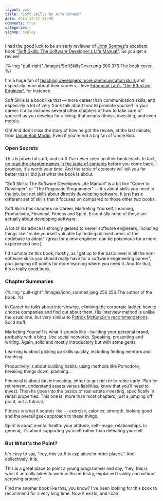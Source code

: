 ```yaml
---
layout: post
title: "Soft Skills by John Sonmez"
date: 2014-12-27 22:09
comments: true
categories: 
signup: deploy
---
```

I had the good luck to be an early reviewer of <a href="https://twitter.com/jsonmez">John Sonmez</a>'s excellent book <a href="http://www.amazon.com/Soft-Skills-software-developers-manual/dp/1617292397">"Soft Skills: The Software Developer's Life Manual"</a>. So you get a review!

{% img "pull-right" /images/SoftSkillsCover.png 300 376 The book cover. %}

I'm a huge fan of <a href="http://codefol.io/posts/how-to-produce-and-learn-at-the-same-time">teaching developers more communication skills</a> and especially more about their careers. I love <a href="http://theeffectiveengineer.com">Edomond Lau's 'The Effective Engineer'</a>, for instance.

Soft Skills is a book like that &mdash; more career than communication skills, and especially a lot of very frank talk about how to promote yourself in your career. It also includes several other chapters of how to take care of yourself as you develop for a living; that means fitness, investing, and even morale.

Oh! And don't miss the story of how he got the review, at the last minute, from <a href="https://twitter.com/unclebobmartin">Uncle Bob Martin</a>. Even if you're not a big fan of Uncle Bob.

<h3>Open Secrets</h3>

This is powerful stuff, and stuff I've never seen another book teach. In fact, <a href="http://www.manning.com/sonmez/excerpt_contents.html">go read the chapter names in the table of contents</a> before you come back. I promise, it's worth your time. And the table of contents will tell you far better than I did just what the book is about.

<!--more-->

"Soft Skills: The Software Developers Life Manual" is a bit like "Coder to
Developer" or "The Pragmatic Programmer" -- it's about skills you need in the
job, but not skills about directly developing software. It just has a
different set of skills that it focuses on compared to those other two books.

Soft Skills has chapters on Career, Marketing Yourself, Learning, Productivity, Financial, Fitness and Spirit. Essentially none of these are actually about developing software.

A lot of his advice is strongly geared to newer software engineers, including things like "make yourself valuable by finding unloved areas of the codebase to adopt" (great for a new engineer, can be poisonous for a more experienced one.)

I'd summarize this book, mostly, as "get up to the basic level in all the non-software skills you should really have for a software engineering career", plus jumping off points for more learning where you need it. And for that, it's a really good book.

<h3>Chapter Summaries</h3>

{% img "pull-right" /images/john_sonmez.jpeg 256 256 The author of the book. %}

In Career he talks about interviewing, climbing the corporate ladder, how to choose companies and find out about them. His interview method is unlike the usual one, but very similar to <a href="http://www.kalzumeus.com/2012/01/23/salary-negotiation/">Patrick McKenzie's recommendations</a>. Solid stuff.

Marketing Yourself is what it sounds like - building your personal brand, probably with a blog. Use social networks. Speaking, presenting and writing. Again, solid and mostly introductory but with some gems.

Learning is about picking up skills quickly, including finding mentors and teaching.

Productivity is about building habits, using methods like Pomodoro, breaking things down, planning...

Financial is about basic investing, either to get rich or to retire early. Plan for retirement, understand assets versus liabilities, know that you'll need to invest. Then he goes into the basics of real estate investing, specifically in rental properties. This one is, more than most chapters, just a jumping off point, not a tutorial.

Fitness is what it sounds like &mdash; exercise, calories, strength, looking good and the overall geek approach to these things.

Spirit is about mental health: your attitude, self-image, relationships. In general, it's about supporting yourself rather than defeating yourself.

<h3>But What's the Point?</h3>

It's easy to say, "hey, this stuff is explained in other places." And collectively, it is.

This is a great place to point a young programmer and say, "hey, this is what it actually takes to work in this industry, explained frankly and without screwing around."

Find me another book like that, you know? I've been looking for this book to recommend for a very long time. Now it exists, and I can.
